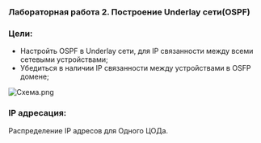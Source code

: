 ### Лабораторная работа 2. Построение Underlay сети(OSPF)

### Цели:
- Настройть OSPF в Underlay сети, для IP связанности между всеми сетевыми устройствами;
- Убедиться в наличии IP связанности между устройствами в OSFP домене;

![Схема.png](Схема.png)

### IP адресация:
Распределение IP адресов для Одного ЦОДа.
